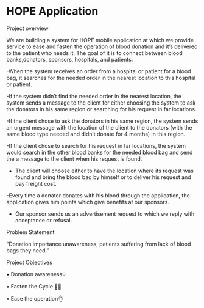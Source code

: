 # HOPE Application
Project overview   

We are building a system for HOPE mobile application at which we provide service to ease and fasten the operation of blood donation and it’s delivered to the patient who needs it. The goal of it is to connect between blood banks,donators, sponsors, hospitals, and patients.    

-When the system receives an order from a hospital or patient for a blood bag, 
it searches for the needed order in the nearest location to this hospital or 
patient.  

-If the system didn’t find the needed order in the nearest location, the system 
sends a message to the client for either choosing the system to ask the 
donators in his same region or searching for his request in far locations.  

-If the client chose to ask the donators in his same region, the system sends an 
urgent message with the location of the client to the donators (with the same 
blood type needed and didn’t donate for 4 months) in this region.  

-If the client chose to search for his request in far locations, the system would 
search in the other blood banks for the needed blood bag and send the a 
message to the client when his request is found.  

- The client will choose either to have the location where its request was found 
and bring the blood bag by himself or to deliver his request and pay freight 
cost.  

-Every time a donator donates with his blood through the application, the 
application gives him points which give benefits at our sponsors.
- Our sponsor sends us an advertisement request to which we reply with 
acceptance or refusal.  

Problem Statement  

“Donation importance unawareness, patients suffering from lack of blood bags 
they need.”  

Project Objectives  

• Donation awareness💡  

• Fasten the Cycle 🏃‍♂️

• Ease the operation👌
